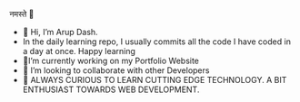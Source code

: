 नमस्ते 🙏
- 👋 Hi, I’m Arup Dash.
- In the daily learning repo, I usually commits all the code I have coded in a day at once. Happy learning
- 🔭I’m currently working on my Portfolio Website 
- 👯 I’m looking to collaborate with other Developers 
- 👀 ALWAYS CURIOUS TO LEARN CUTTING EDGE TECHNOLOGY. A BIT ENTHUSIAST TOWARDS WEB DEVELOPMENT.
